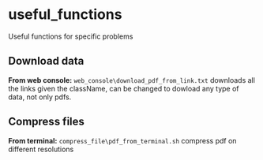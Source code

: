 # useful_functions

Useful functions for specific problems

## Download data
**From web console:** `web_console\download_pdf_from_link.txt` downloads all the links given the className, can be changed to dowload any type of data, not only pdfs.
## Compress files
**From terminal:** `compress_file\pdf_from_terminal.sh` compress pdf on different resolutions
